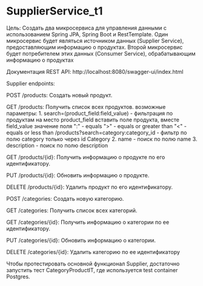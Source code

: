 # SupplierService_t1

Цель: Создать два микросервиса для управления данными с использованием Spring JPA, Spring Boot и RestTemplate. 
Один микросервис будет являться источником данных (Supplier Service), предоставляющим информацию о продуктах. 
Второй микросервис будет потребителем этих данных (Consumer Service), обрабатывающим информацию о продуктах

Документация REST API: http://localhost:8080/swagger-ui/index.html

Supplier endpoints:

POST /products: Создать новый продукт.

GET /products: Получить список всех продуктов.
    возможные параметры:
    1. search=(product_field:field_value) - фильтрация по продуктам
    на место product_field вставить поле продукта, вместе field_value значение поля
    ":" - equals
    ">" - equals or greater than
    "<" - equals or less than
    /products?search=category:category_id - фильтр по полю category только через id Category
    2. name - поиск по полю name
    3. description - поиск по полю description

GET /products/{id}: Получить информацию о продукте по его идентификатору.

PUT /products/{id}: Обновить информацию о продукте.

DELETE /products/{id}: Удалить продукт по его идентификатору.

POST /categories: Создать новую категорию.

GET /categories: Получить список всех категорий.

GET /categories/{id}: Получить информацию о категории по ее идентификатору.

PUT /categories/{id}: Обновить информацию о категории.

DELETE /categories/{id}: Удалить категорию по ее идентификатору

Чтобы протестировать основной функционал Supplier, достаточно запустить тест CategoryProductIT, где используется test container Postgres.